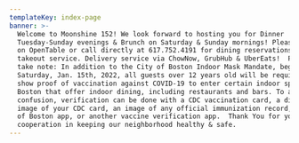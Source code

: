 ```yaml
---
templateKey: index-page
banner: >-
  Welcome to Moonshine 152! We look forward to hosting you for Dinner
  Tuesday-Sunday evenings & Brunch on Saturday & Sunday mornings! Please find us
  on OpenTable or call directly at 617.752.4191 for dining reservations &
  takeout service. Delivery service via ChowNow, GrubHub & UberEats!  Please
  take note: In addition to the City of Boston Indoor Mask Mandate, beginning
  Saturday, Jan. 15th, 2022, all guests over 12 years old will be required to
  show proof of vaccination against COVID-19 to enter certain indoor spaces in
  Boston that offer indoor dining, including restaurants and bars. To avoid any
  confusion, verification can be done with a CDC vaccination card, a digital
  image of your CDC card, an image of any official immunization record, a City
  of Boston app, or another vaccine verification app.  Thank You for your
  cooperation in keeping our neighborhood healthy & safe.
---
```


